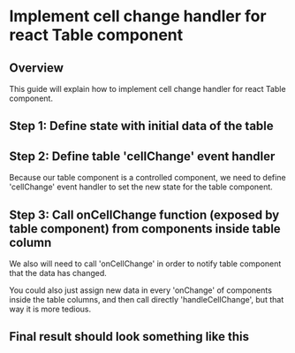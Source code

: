 # Implement cell change handler for react Table component
## Overview
This guide will explain how to implement cell change handler for react Table component.

## Step 1: Define state with initial data of the table
<script src="https://gist.github.com/trinhhunganh/e38e0e9ee9f13b5168ae09df274754c0.js"></script>

## Step 2: Define table 'cellChange' event handler
Because our table component is a controlled component, we need to define 'cellChange' event handler to set the new state for the table component.
<script src="https://gist.github.com/trinhhunganh/b0f82bd1984e73532ffc0f9de0dd25d0.js"></script>

## Step 3: Call onCellChange function (exposed by table component) from components inside table column
We also will need to call 'onCellChange' in order to notify table component that the data has changed. <br/>
<script src="https://gist.github.com/trinhhunganh/f6ae81932202a7d80449a925e564b051.js"></script>
You could also just assign new data in every 'onChange' of components inside the table columns, and then call directly 'handleCellChange', but that way it is more tedious.

## Final result should look something like this
<script src="https://gist.github.com/trinhhunganh/b2e69320f77eccede5d3fe75d5d92bc4.js"></script>
